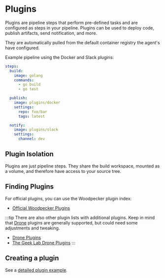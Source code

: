 # Plugins

Plugins are pipeline steps that perform pre-defined tasks and are configured as steps in your pipeline. Plugins can be used to deploy code, publish artifacts, send notification, and more.

They are automatically pulled from the default container registry the agent's have configured.

Example pipeline using the Docker and Slack plugins:

```yaml
steps:
  build:
    image: golang
    commands:
      - go build
      - go test

  publish:
    image: plugins/docker
    settings:
      repo: foo/bar
      tags: latest

  notify:
    image: plugins/slack
    settings:
      channel: dev
```

## Plugin Isolation

Plugins are just pipeline steps. They share the build workspace, mounted as a volume, and therefore have access to your source tree.

## Finding Plugins

For official plugins, you can use the Woodpecker plugin index:

- [Official Woodpecker Plugins](https://woodpecker-ci.org/plugins)

:::tip
There are also other plugin lists with additional plugins. Keep in mind that [Drone](https://www.drone.io/) plugins are generally supported, but could need some adjustments and tweaking.

- [Drone Plugins](http://plugins.drone.io)
- [The Geek Lab Drone Plugins](https://drone-plugin-index.geekdocs.de/plugins/drone-matrix/)
  :::

## Creating a plugin

See a [detailed plugin example](./20-sample-plugin.md).
